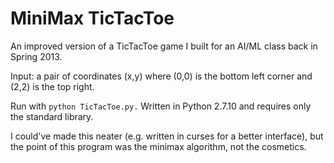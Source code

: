 # MiniMax TicTacToe

An improved version of a TicTacToe game I built for an AI/ML class back in Spring 2013.

Input: a pair of coordinates (x,y) where (0,0) is the bottom left corner and (2,2) is the top right.

Run with `python TicTacToe.py.` Written in Python 2.7.10 and requires only the standard library.

I could've made this neater (e.g. written in curses for a better interface), but the point of this program
was the minimax algorithm, not the cosmetics.
